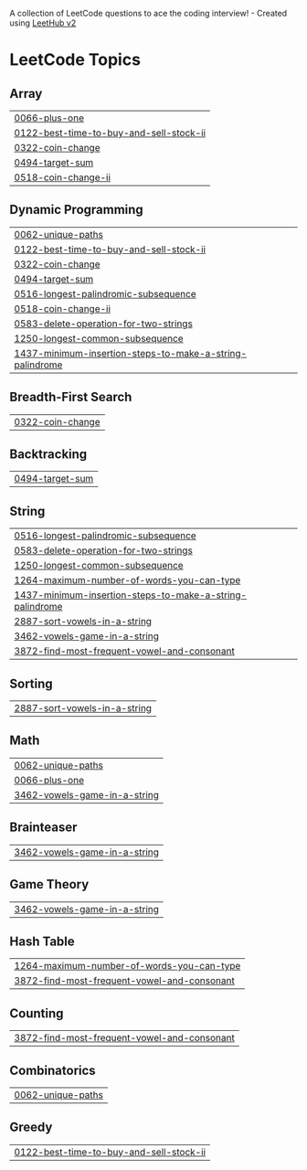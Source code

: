 A collection of LeetCode questions to ace the coding interview! - Created using [LeetHub v2](https://github.com/arunbhardwaj/LeetHub-2.0)
<!---LeetCode Topics Start-->
# LeetCode Topics
## Array
|  |
| ------- |
| [0066-plus-one](https://github.com/Kishorekalingi/leetcode-Cpp/tree/master/0066-plus-one) |
| [0122-best-time-to-buy-and-sell-stock-ii](https://github.com/Kishorekalingi/leetcode-Cpp/tree/master/0122-best-time-to-buy-and-sell-stock-ii) |
| [0322-coin-change](https://github.com/Kishorekalingi/leetcode-Cpp/tree/master/0322-coin-change) |
| [0494-target-sum](https://github.com/Kishorekalingi/leetcode-Cpp/tree/master/0494-target-sum) |
| [0518-coin-change-ii](https://github.com/Kishorekalingi/leetcode-Cpp/tree/master/0518-coin-change-ii) |
## Dynamic Programming
|  |
| ------- |
| [0062-unique-paths](https://github.com/Kishorekalingi/leetcode-Cpp/tree/master/0062-unique-paths) |
| [0122-best-time-to-buy-and-sell-stock-ii](https://github.com/Kishorekalingi/leetcode-Cpp/tree/master/0122-best-time-to-buy-and-sell-stock-ii) |
| [0322-coin-change](https://github.com/Kishorekalingi/leetcode-Cpp/tree/master/0322-coin-change) |
| [0494-target-sum](https://github.com/Kishorekalingi/leetcode-Cpp/tree/master/0494-target-sum) |
| [0516-longest-palindromic-subsequence](https://github.com/Kishorekalingi/leetcode-Cpp/tree/master/0516-longest-palindromic-subsequence) |
| [0518-coin-change-ii](https://github.com/Kishorekalingi/leetcode-Cpp/tree/master/0518-coin-change-ii) |
| [0583-delete-operation-for-two-strings](https://github.com/Kishorekalingi/leetcode-Cpp/tree/master/0583-delete-operation-for-two-strings) |
| [1250-longest-common-subsequence](https://github.com/Kishorekalingi/leetcode-Cpp/tree/master/1250-longest-common-subsequence) |
| [1437-minimum-insertion-steps-to-make-a-string-palindrome](https://github.com/Kishorekalingi/leetcode-Cpp/tree/master/1437-minimum-insertion-steps-to-make-a-string-palindrome) |
## Breadth-First Search
|  |
| ------- |
| [0322-coin-change](https://github.com/Kishorekalingi/leetcode-Cpp/tree/master/0322-coin-change) |
## Backtracking
|  |
| ------- |
| [0494-target-sum](https://github.com/Kishorekalingi/leetcode-Cpp/tree/master/0494-target-sum) |
## String
|  |
| ------- |
| [0516-longest-palindromic-subsequence](https://github.com/Kishorekalingi/leetcode-Cpp/tree/master/0516-longest-palindromic-subsequence) |
| [0583-delete-operation-for-two-strings](https://github.com/Kishorekalingi/leetcode-Cpp/tree/master/0583-delete-operation-for-two-strings) |
| [1250-longest-common-subsequence](https://github.com/Kishorekalingi/leetcode-Cpp/tree/master/1250-longest-common-subsequence) |
| [1264-maximum-number-of-words-you-can-type](https://github.com/Kishorekalingi/leetcode-Cpp/tree/master/1264-maximum-number-of-words-you-can-type) |
| [1437-minimum-insertion-steps-to-make-a-string-palindrome](https://github.com/Kishorekalingi/leetcode-Cpp/tree/master/1437-minimum-insertion-steps-to-make-a-string-palindrome) |
| [2887-sort-vowels-in-a-string](https://github.com/Kishorekalingi/leetcode-Cpp/tree/master/2887-sort-vowels-in-a-string) |
| [3462-vowels-game-in-a-string](https://github.com/Kishorekalingi/leetcode-Cpp/tree/master/3462-vowels-game-in-a-string) |
| [3872-find-most-frequent-vowel-and-consonant](https://github.com/Kishorekalingi/leetcode-Cpp/tree/master/3872-find-most-frequent-vowel-and-consonant) |
## Sorting
|  |
| ------- |
| [2887-sort-vowels-in-a-string](https://github.com/Kishorekalingi/leetcode-Cpp/tree/master/2887-sort-vowels-in-a-string) |
## Math
|  |
| ------- |
| [0062-unique-paths](https://github.com/Kishorekalingi/leetcode-Cpp/tree/master/0062-unique-paths) |
| [0066-plus-one](https://github.com/Kishorekalingi/leetcode-Cpp/tree/master/0066-plus-one) |
| [3462-vowels-game-in-a-string](https://github.com/Kishorekalingi/leetcode-Cpp/tree/master/3462-vowels-game-in-a-string) |
## Brainteaser
|  |
| ------- |
| [3462-vowels-game-in-a-string](https://github.com/Kishorekalingi/leetcode-Cpp/tree/master/3462-vowels-game-in-a-string) |
## Game Theory
|  |
| ------- |
| [3462-vowels-game-in-a-string](https://github.com/Kishorekalingi/leetcode-Cpp/tree/master/3462-vowels-game-in-a-string) |
## Hash Table
|  |
| ------- |
| [1264-maximum-number-of-words-you-can-type](https://github.com/Kishorekalingi/leetcode-Cpp/tree/master/1264-maximum-number-of-words-you-can-type) |
| [3872-find-most-frequent-vowel-and-consonant](https://github.com/Kishorekalingi/leetcode-Cpp/tree/master/3872-find-most-frequent-vowel-and-consonant) |
## Counting
|  |
| ------- |
| [3872-find-most-frequent-vowel-and-consonant](https://github.com/Kishorekalingi/leetcode-Cpp/tree/master/3872-find-most-frequent-vowel-and-consonant) |
## Combinatorics
|  |
| ------- |
| [0062-unique-paths](https://github.com/Kishorekalingi/leetcode-Cpp/tree/master/0062-unique-paths) |
## Greedy
|  |
| ------- |
| [0122-best-time-to-buy-and-sell-stock-ii](https://github.com/Kishorekalingi/leetcode-Cpp/tree/master/0122-best-time-to-buy-and-sell-stock-ii) |
<!---LeetCode Topics End-->